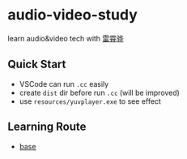 # audio-video-study

learn audio&video tech with [雷霄骅](https://blog.csdn.net/leixiaohua1020?type=blog)

## Quick Start

- VSCode can run `.cc` easily
- create `dist` dir before run `.cc` (will be improved)
- use `resources/yuvplayer.exe` to see effect

## Learning Route

- [base](https://blog.csdn.net/leixiaohua1020/article/details/50534150)
